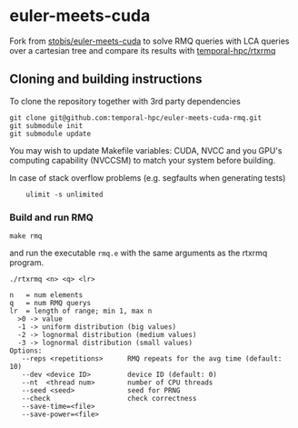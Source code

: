 # euler-meets-cuda

Fork from [stobis/euler-meets-cuda](https://github.com/stobis/euler-meets-cuda/tree/master) to solve RMQ queries with LCA
queries over a cartesian tree and compare its results with [temporal-hpc/rtxrmq](https://github.com/temporal-hpc/rtxrmq)


## Cloning and building instructions
To clone the repository together with 3rd party dependencies
```shell
git clone git@github.com:temporal-hpc/euler-meets-cuda-rmq.git
git submodule init
git submodule update
```

You may wish to update Makefile variables: CUDA, NVCC and you GPU's computing capability (NVCCSM) to match your system before building.

In case of stack overflow problems (e.g. segfaults when generating tests)
```shell
    ulimit -s unlimited
```


### Build and run RMQ
```shell
make rmq
```
and run the executable `rmq.e` with the same arguments as the rtxrmq program.

```shell
./rtxrmq <n> <q> <lr>

n   = num elements
q   = num RMQ querys
lr  = length of range; min 1, max n
  >0 -> value
  -1 -> uniform distribution (big values)
  -2 -> lognormal distribution (medium values)
  -3 -> lognormal distribution (small values)
Options:
   --reps <repetitions>      RMQ repeats for the avg time (default: 10)
   --dev <device ID>         device ID (default: 0)
   --nt  <thread num>        number of CPU threads
   --seed <seed>             seed for PRNG
   --check                   check correctness
   --save-time=<file>
   --save-power=<file>
```


